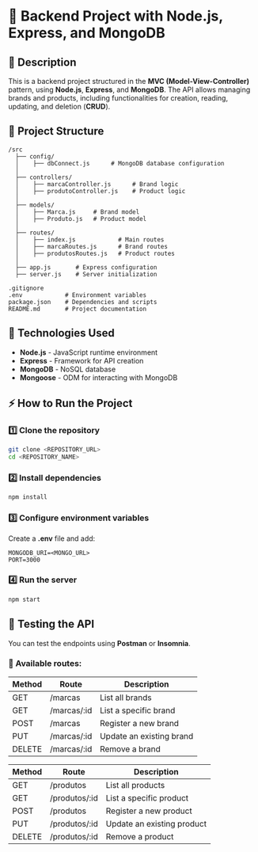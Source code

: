 # 🚀 Backend Project with Node.js, Express, and MongoDB

## 📌 Description

This is a backend project structured in the **MVC (Model-View-Controller)** pattern, using **Node.js**, **Express**, and **MongoDB**. The API allows managing brands and products, including functionalities for creation, reading, updating, and deletion (**CRUD**).

## 📁 Project Structure

```
/src
  ├── config/
  │    ├── dbConnect.js      # MongoDB database configuration
  │
  ├── controllers/
  │    ├── marcaController.js      # Brand logic
  │    ├── produtoController.js    # Product logic
  │
  ├── models/
  │    ├── Marca.js     # Brand model
  │    ├── Produto.js   # Product model
  │
  ├── routes/
  │    ├── index.js            # Main routes
  │    ├── marcaRoutes.js      # Brand routes
  │    ├── produtosRoutes.js   # Product routes
  │
  ├── app.js       # Express configuration
  ├── server.js    # Server initialization

.gitignore
.env            # Environment variables
package.json    # Dependencies and scripts
README.md       # Project documentation
```

## 🚀 Technologies Used

- **Node.js** - JavaScript runtime environment
- **Express** - Framework for API creation
- **MongoDB** - NoSQL database
- **Mongoose** - ODM for interacting with MongoDB

## ⚡ How to Run the Project

### 1️⃣ Clone the repository

```sh
git clone <REPOSITORY_URL>
cd <REPOSITORY_NAME>
```

### 2️⃣ Install dependencies

```sh
npm install
```

### 3️⃣ Configure environment variables

Create a **.env** file and add:

```
MONGODB_URI=<MONGO_URL>
PORT=3000
```

### 4️⃣ Run the server

```sh
npm start
```

## 📡 Testing the API

You can test the endpoints using **Postman** or **Insomnia**.

### 🔹 Available routes:

| Method | Route       | Description              |
| ------ | ----------- | ------------------------ |
| GET    | /marcas     | List all brands          |
| GET    | /marcas/:id | List a specific brand    |
| POST   | /marcas     | Register a new brand     |
| PUT    | /marcas/:id | Update an existing brand |
| DELETE | /marcas/:id | Remove a brand           |

| Method | Route         | Description                |
| ------ | ------------- | -------------------------- |
| GET    | /produtos     | List all products          |
| GET    | /produtos/:id | List a specific product    |
| POST   | /produtos     | Register a new product     |
| PUT    | /produtos/:id | Update an existing product |
| DELETE | /produtos/:id | Remove a product           |
